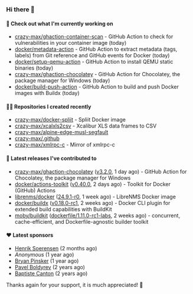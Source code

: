 ### Hi there 👋

#### 👷 Check out what I'm currently working on

- [crazy-max/ghaction-container-scan](https://github.com/crazy-max/ghaction-container-scan) - GitHub Action to check for vulnerabilities in your container image (today)
- [docker/metadata-action](https://github.com/docker/metadata-action) - GitHub Action to extract metadata (tags, labels) from Git reference and GitHub events for Docker (today)
- [docker/setup-qemu-action](https://github.com/docker/setup-qemu-action) - GitHub Action to install QEMU static binaries (today)
- [crazy-max/ghaction-chocolatey](https://github.com/crazy-max/ghaction-chocolatey) - GitHub Action for Chocolatey, the package manager for Windows (today)
- [docker/build-push-action](https://github.com/docker/build-push-action) - GitHub Action to build and push Docker images with Buildx (today)

#### 👨‍💻 Repositories I created recently

- [crazy-max/docker-spliit](https://github.com/crazy-max/docker-spliit) - Spliit Docker image
- [crazy-max/xcalxls2csv](https://github.com/crazy-max/xcalxls2csv) - Xcalibur XLS data frames to CSV
- [crazy-max/alpine-edge-musl-segfault](https://github.com/crazy-max/alpine-edge-musl-segfault)
- [crazy-max/.github](https://github.com/crazy-max/.github)
- [crazy-max/xmlrpc-c](https://github.com/crazy-max/xmlrpc-c) - Mirror of xmlrpc-c

#### 🚀 Latest releases I've contributed to

- [crazy-max/ghaction-chocolatey](https://github.com/crazy-max/ghaction-chocolatey) ([v3.2.0](https://github.com/crazy-max/ghaction-chocolatey/releases/tag/v3.2.0), 1 day ago) - GitHub Action for Chocolatey, the package manager for Windows
- [docker/actions-toolkit](https://github.com/docker/actions-toolkit) ([v0.40.0](https://github.com/docker/actions-toolkit/releases/tag/v0.40.0), 2 days ago) - Toolkit for Docker (GitHub) Actions
- [librenms/docker](https://github.com/librenms/docker) ([24.9.1-r0](https://github.com/librenms/docker/releases/tag/24.9.1-r0), 1 week ago) - LibreNMS Docker image
- [docker/buildx](https://github.com/docker/buildx) ([v0.18.0-rc1](https://github.com/docker/buildx/releases/tag/v0.18.0-rc1), 2 weeks ago) - Docker CLI plugin for extended build capabilities with BuildKit
- [moby/buildkit](https://github.com/moby/buildkit) ([dockerfile/1.11.0-rc1-labs](https://github.com/moby/buildkit/releases/tag/dockerfile/1.11.0-rc1-labs), 2 weeks ago) - concurrent, cache-efficient, and Dockerfile-agnostic builder toolkit

#### ❤️ Latest sponsors
- [Henrik Soerensen](https://github.com/hsoerensen) (2 months ago)
- _Anonymous_ (1 year ago)
- [Bryan Pinsker](https://github.com/BryanPinsker) (1 year ago)
- [Pavel Boldyrev](https://github.com/bpg) (2 years ago)
- [Baptiste Canton](https://github.com/batmac) (2 years ago)

Thanks again for your support, it is much appreciated! 🙏
